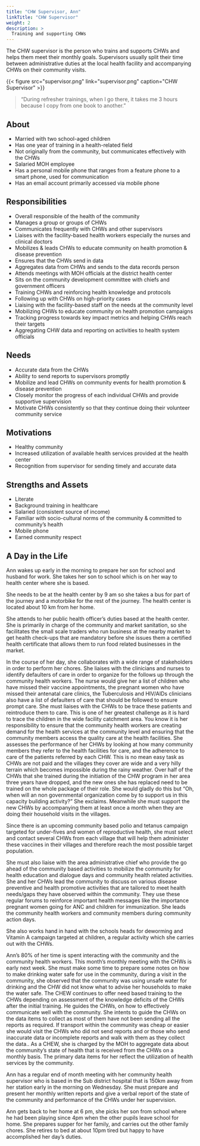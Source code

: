 ```yaml
---
title: "CHW Supervisor, Ann"
linkTitle: "CHW Supervisor"
weight: 2
description: >
  Training and supporting CHWs 
---
```


The CHW supervisor is the person who trains and supports CHWs and helps them meet their monthly goals. Supervisors usually split their time between administrative duties at the local health facility and accompanying CHWs on their community visits. 

{{< figure src="supervisor.png" link="supervisor.png" caption="CHW Supervisor" >}}

> “During refresher trainings, when I go there, it takes me 3 hours because I copy from one book to another.”

## About

- Married with two school-aged children
- Has one year of training in a health-related field
- Not originally from the community, but communicates effectively with the CHWs
- Salaried MOH employee
- Has a personal mobile phone that ranges from a feature phone to a smart phone, used for communication
- Has an email account primarily accessed via mobile phone


## Responsibilities

- Overall responsible of the health of the community
- Manages a group or groups of CHWs
- Communicates frequently with CHWs and other supervisors
- Liaises with the facility-based health workers especially the nurses and clinical doctors
- Mobilizes & leads CHWs to educate community on health promotion & disease prevention
- Ensures that the CHWs send in data
- Aggregates data from CHWs and sends to the data records person
- Attends meetings with MOH officials at the district health center
- Sits on the community development committee with chiefs and government officers
- Training CHWs and reinforcing health knowledge and protocols 
- Following up with CHWs on high-priority cases 
- Liaising with the facility-based staff on the needs at the community level 
- Mobilizing CHWs to educate community on health promotion campaigns 
- Tracking progress towards key impact metrics and helping CHWs reach their targets 
- Aggregating CHW data and reporting on activities to health system officials


## Needs

- Accurate data from the CHWs
- Ability to send reports to supervisors promptly
- Mobilize and lead CHWs on community events for health promotion & disease prevention
- Closely monitor the progress of each individual CHWs and provide supportive supervision
- Motivate CHWs consistently so that they continue doing their volunteer community service 


## Motivations

- Healthy community
- Increased utilization of available health services provided at the health center
- Recognition from supervisor for sending timely and accurate data


## Strengths and Assets

- Literate
- Background training in healthcare 
- Salaried (consistent source of income)
- Familiar with socio-cultural norms of the community & committed to community’s health
- Mobile phone
- Earned community respect


## A Day in the Life

Ann wakes up early in the morning to prepare her son for school and husband for work. She takes her son to school which is on her way to health center where she is based.

She needs to be at the health center by 9 am so she takes a bus for part of the journey and a motorbike for the rest of the journey. The health center is located about 10 km from her home.

She attends to her public health officer’s duties  based at the health center. She is primarily in charge of the community and market sanitation, so she facilitates the small scale traders who run business at the nearby market to get health check-ups that are mandatory before she issues them a certified health certificate that allows them to run food related businesses in the market. 

In the course of her day, she collaborates with a wide range of stakeholders in order to perform her chores. She liaises with the clinicians and nurses to identify defaulters of care in order to organize for the follows up through the community health workers. The nurse would give her a list of children who have missed their vaccine appointments, the pregnant women who have missed their antenatal care clinics, the Tuberculosis and HIV/AIDs  clinicians also have a list of defaulters of care that should be followed to ensure prompt care. She must liaises with the CHWs to be trace these patients and reintroduce them to care. This is one of her greatest challenge as it is hard to trace the children in the wide facility catchment area. You know it is her responsibility to ensure that the community health workers are creating demand for the health services at the community level and ensuring that the community members access the quality care at the health facilities. She assesses the performance of her CHWs by looking at how many community members they refer to the health facilities for care, and the adherence to care of the patients referred by each CHW. This is no mean easy task as CHWs are not paid and the villages they cover are wide and a very hilly terrain which becomes impossible during the rainy weather. Over half of the CHWs that she trained during the initiation of the CHW program in her area three years have dropped, and the new ones she has replaced need to be trained on the whole package of their role. She would gladly do this but “Oh, when will an non governmental organization come by to support us in this capacity building activity?” She exclaims. Meanwhile she must support the new CHWs by accompanying them at least once a month when they are doing their household visits in the villages.

Since there is an upcoming community based polio and tetanus campaign targeted for  under-fives and women of reproductive health, she must select and contact several CHWs from each village that will help them administer these vaccines in their villages and therefore reach the most possible target population.

She must also liaise with the area administrative chief who provide the go ahead of the community based activities to mobilize the community for health education and dialogue days and community health related activities. She and her CHWs lead the community to discuss on various disease preventive and health promotive activities that are tailored to meet  health needs/gaps they have observed within the community. They use these regular forums to reinforce important health messages like the importance pregnant women going for ANC and children for immunization. She leads  the community health workers and community members during community action days.

She also works hand in hand with the schools heads for deworming and Vitamin A campaign targeted at children, a regular activity which she carries out with the CHWs.

Ann’s 80% of her time is spent interacting with the community and the community health workers. This month’s monthly meeting with the CHWs is early next week. She must make some time to prepare some notes on how to make drinking water safe for use in the community, during a visit in the community, she observed that the community was using unsafe water for drinking and the CHW did not know what to advise her households to make the water safe. The CHEW continues to offer need based training to the CHWs depending on assessment of the knowledge deficits of the CHWs after the initial training. He guides the CHWs, on how to effectively communicate well with the community. She intents to guide the CHWs on the data items to collect as most of them have not been sending all the reports as required. If transport within the community was cheap or easier she would visit the CHWs who did not send reports  and or those who send inaccurate data or incomplete reports and walk with them as they collect the data.. As a CHEW, she is charged by the MOH to aggregate data about the community’s state of health that is received from the CHWs on a monthly basis. The primary data items for her reflect the utilization of health services by the community. 

Ann has a regular end of month meeting with her community health supervisor who is based in the Sub district hospital that is 150km away from her station early in the morning on Wednesday. She must prepare and present her monthly written reports and give a verbal report of the state of the community and performance of the CHWs under her supervision.

Ann gets back to her home at 6 pm, she picks her son from school where he had been playing since 4pm when the other pupils leave school for home. She prepares supper for her family, and carries out the other family chores. She retires to bed at about 10pm tired but happy to have accomplished her day’s duties. 
